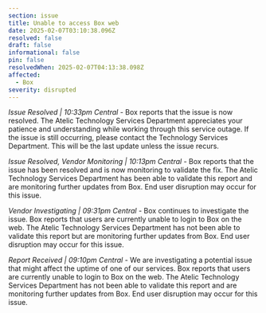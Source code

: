 ```yaml
---
section: issue
title: Unable to access Box web
date: 2025-02-07T03:10:38.096Z
resolved: false
draft: false
informational: false
pin: false
resolvedWhen: 2025-02-07T04:13:38.098Z
affected:
  - Box
severity: disrupted
---
```

*Issue Resolved | 10:33pm Central* - Box reports that the issue is now resolved. The Atelic Technology Services Department appreciates your patience and understanding while working through this service outage. If the issue is still occurring, please contact the Technology Services Department. This will be the last update unless the issue recurs.

*Issue Resolved, Vendor Monitoring | 10:13pm Central* - Box reports that the issue has been resolved and is now monitoring to validate the fix. The Atelic Technology Services Department has been able to validate this report and are monitoring further updates from Box. End user disruption may occur for this issue.

*Vendor Investigating | 09:31pm Central* - Box continues to investigate the issue. Box reports that users are currently unable to login to Box on the web. The Atelic Technology Services Department has not been able to validate this report but are monitoring further updates from Box. End user disruption may occur for this issue.

*Report Received | 09:10pm Central* - We are investigating a potential issue that might affect the uptime of one of our services. Box reports that users are currently unable to login to Box on the web. The Atelic Technology Services Department has not been able to validate this report and are monitoring further updates from Box. End user disruption may occur for this issue.